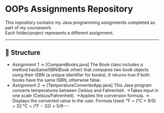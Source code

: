 # OOPs Assignments Repository

This repository contains my Java programming assignments completed as part of my coursework.  
Each folder/project represents a different assignment.

---

## 📂 Structure
- *Assignment 1* → [CompareBooks.java]
 The Book class includes a method hasSameISBN(Book other) that compares two book objects using their ISBN (a unique identifier   for books). It returns true if both books have the same ISBN, otherwise false.  
- *Assignment 2* → [TemperatureConverterApp.java]
    This Java program converts temperatures between Celsius and Fahrenheit.
      ->Takes input in one scale (Celsius/Fahrenheit).
      ->Applies the conversion formula.
      -> Displays the converted value to the user.
          Formula Used:
             °F = (°C × 9/5) + 32
             °C = (°F − 32) × 5/9---

